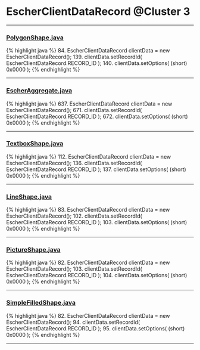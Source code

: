 # EscherClientDataRecord @Cluster 3

***

### [PolygonShape.java](https://searchcode.com/codesearch/view/15642360/)
{% highlight java %}
84. EscherClientDataRecord clientData = new EscherClientDataRecord();
139. clientData.setRecordId( EscherClientDataRecord.RECORD_ID );
140. clientData.setOptions( (short) 0x0000 );
{% endhighlight %}

***

### [EscherAggregate.java](https://searchcode.com/codesearch/view/15642409/)
{% highlight java %}
637. EscherClientDataRecord clientData = new EscherClientDataRecord();
671. clientData.setRecordId( EscherClientDataRecord.RECORD_ID );
672. clientData.setOptions( (short) 0x0000 );
{% endhighlight %}

***

### [TextboxShape.java](https://searchcode.com/codesearch/view/15642364/)
{% highlight java %}
112. EscherClientDataRecord clientData = new EscherClientDataRecord();
136. clientData.setRecordId( EscherClientDataRecord.RECORD_ID );
137. clientData.setOptions( (short) 0x0000 );
{% endhighlight %}

***

### [LineShape.java](https://searchcode.com/codesearch/view/15642361/)
{% highlight java %}
83. EscherClientDataRecord clientData = new EscherClientDataRecord();
102. clientData.setRecordId( EscherClientDataRecord.RECORD_ID );
103. clientData.setOptions( (short) 0x0000 );
{% endhighlight %}

***

### [PictureShape.java](https://searchcode.com/codesearch/view/15642357/)
{% highlight java %}
82. EscherClientDataRecord clientData = new EscherClientDataRecord();
103. clientData.setRecordId( EscherClientDataRecord.RECORD_ID );
104. clientData.setOptions( (short) 0x0000 );
{% endhighlight %}

***

### [SimpleFilledShape.java](https://searchcode.com/codesearch/view/15642355/)
{% highlight java %}
82. EscherClientDataRecord clientData = new EscherClientDataRecord();
94. clientData.setRecordId( EscherClientDataRecord.RECORD_ID );
95. clientData.setOptions( (short) 0x0000 );
{% endhighlight %}

***

